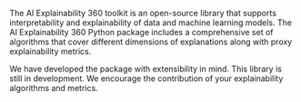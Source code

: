 The AI Explainability 360 toolkit is an open-source library that supports interpretability and explainability of data and machine learning models. The AI Explainability 360 Python package includes a comprehensive set of algorithms that cover different dimensions of explanations along with proxy explainability metrics. 

We have developed the package with extensibility in mind. This library is still in development. We encourage the contribution of your explainability algorithms and metrics.
